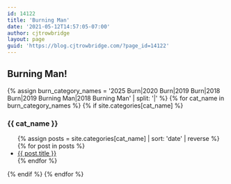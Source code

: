```yaml
---
id: 14122
title: 'Burning Man'
date: '2021-05-12T14:57:05-07:00'
author: cjtrowbridge
layout: page
guid: 'https://blog.cjtrowbridge.com/?page_id=14122'
---
```


## Burning Man!

{% assign burn_category_names = '2025 Burn|2020 Burn|2019 Burn|2018 Burn|2019 Burning Man|2018 Burning Man' | split: '|' %}
{% for cat_name in burn_category_names %}
  {% if site.categories[cat_name] %}
### {{ cat_name }}
  <ul>
    {% assign posts = site.categories[cat_name] | sort: 'date' | reverse %}
    {% for post in posts %}
      <li><a href="{{ post.url }}">{{ post.title }}</a></li>
    {% endfor %}
  </ul>
  {% endif %}
{% endfor %}

